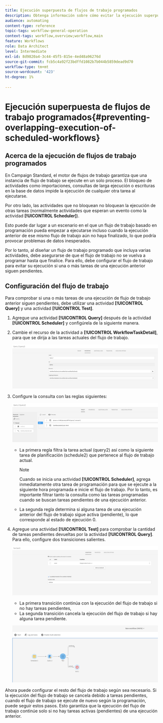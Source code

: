 ```yaml
---
title: Ejecución superpuesta de flujos de trabajo programados
description: Obtenga información sobre cómo evitar la ejecución superpuesta de flujos de trabajo programados.
audience: automating
content-type: reference
topic-tags: workflow-general-operation
context-tags: workflow,overview;workflow,main
feature: Workflows
role: Data Architect
level: Intermediate
exl-id: 8d9820a4-3c44-45f5-815e-4ed48a96276d
source-git-commit: fcb5c4a92f23bdffd1082b7b044b5859dead9d70
workflow-type: tm+mt
source-wordcount: '423'
ht-degree: 1%

---
```


# Ejecución superpuesta de flujos de trabajo programados{#preventing-overlapping-execution-of-scheduled-workflows}

## Acerca de la ejecución de flujos de trabajo programados

En Campaign Standard, el motor de flujos de trabajo garantiza que una instancia de flujo de trabajo se ejecute en un solo proceso. El bloqueo de actividades como importaciones, consultas de larga ejecución o escrituras en la base de datos impide la ejecución de cualquier otra tarea al ejecutarse.

Por otro lado, las actividades que no bloquean no bloquean la ejecución de otras tareas (normalmente actividades que esperan un evento como la actividad **[!UICONTROL Scheduler]**).

Esto puede dar lugar a un escenario en el que un flujo de trabajo basado en programación pueda empezar a ejecutarse incluso cuando la ejecución anterior de ese mismo flujo de trabajo aún no haya finalizado, lo que podría provocar problemas de datos inesperados.

Por lo tanto, al diseñar un flujo de trabajo programado que incluya varias actividades, debe asegurarse de que el flujo de trabajo no se vuelva a programar hasta que finalice. Para ello, debe configurar el flujo de trabajo para evitar su ejecución si una o más tareas de una ejecución anterior siguen pendientes.

## Configuración del flujo de trabajo

Para comprobar si una o más tareas de una ejecución de flujo de trabajo anterior siguen pendientes, debe utilizar una actividad **[!UICONTROL Query]** y una actividad **[!UICONTROL Test]**.

1. Agregue una actividad **[!UICONTROL Query]** después de la actividad **[!UICONTROL Scheduler]** y configúrela de la siguiente manera.

1. Cambie el recurso de la actividad a **[!UICONTROL WorkflowTaskDetail]**, para que se dirija a las tareas actuales del flujo de trabajo.

   ![](assets/scheduled-wkf-resource.png)

1. Configure la consulta con las reglas siguientes:

   ![](assets/scheduled-wkf-query.png)

   * La primera regla filtra la tarea actual (query2) así como la siguiente tarea de planificación (schedule2) que pertenece al flujo de trabajo actual.

     >[!NOTE]
     >
     >Cuando se inicia una actividad **[!UICONTROL Scheduler]**, agrega inmediatamente otra tarea de programación para que se ejecute a la siguiente hora programada e inicie el flujo de trabajo. Por lo tanto, es importante filtrar tanto la consulta como las tareas programadas cuando se buscan tareas pendientes de una ejecución anterior.

   * La segunda regla determina si alguna tarea de una ejecución anterior del flujo de trabajo sigue activa (pendiente), lo que corresponde al estado de ejecución 0.

1. Agregue una actividad **[!UICONTROL Test]** para comprobar la cantidad de tareas pendientes devueltas por la actividad **[!UICONTROL Query]**. Para ello, configure dos transiciones salientes.

   ![](assets/scheduled-wkf-test.png)

   * La primera transición continúa con la ejecución del flujo de trabajo si no hay tareas pendientes,
   * La segunda transición cancela la ejecución del flujo de trabajo si hay alguna tarea pendiente.

   ![](assets/scheduled-wkf-workflow.png)

Ahora puede configurar el resto del flujo de trabajo según sea necesario. Si la ejecución del flujo de trabajo se cancela debido a tareas pendientes, cuando el flujo de trabajo se ejecute de nuevo según la programación, puede seguir estos pasos. Esto garantiza que la ejecución del flujo de trabajo continúe solo si no hay tareas activas (pendientes) de una ejecución anterior.

